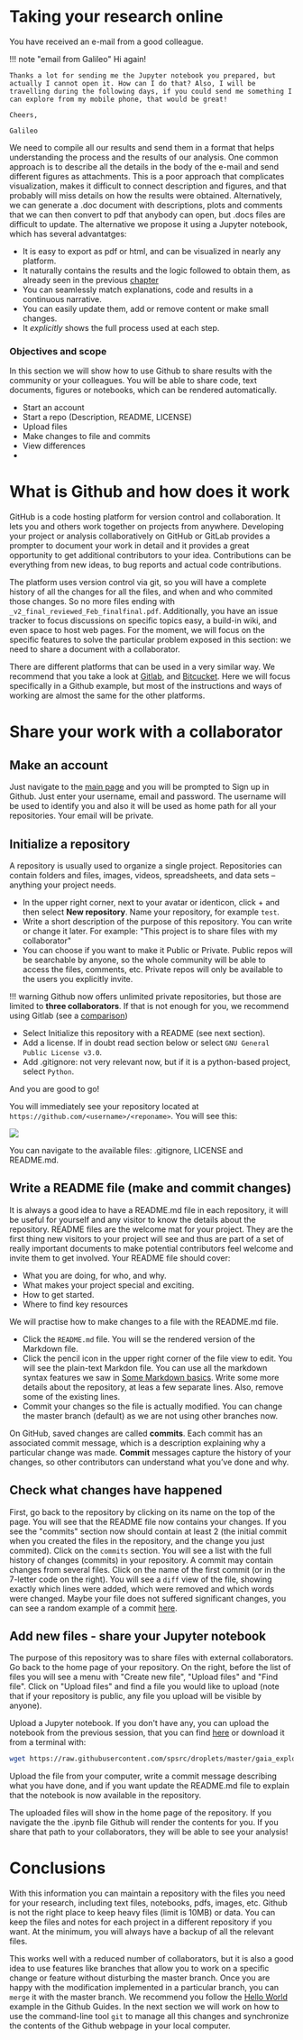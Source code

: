 # Taking your research online

You have received an e-mail from a good colleague.


!!! note "email from Galileo"
    Hi again!

    Thanks a lot for sending me the Jupyter notebook you prepared, but actually I cannot open it. How can I do that? Also, I will be travelling during the following days, if you could send me something I can explore from my mobile phone, that would be great!

    Cheers,

    Galileo    


We need to compile all our results and send them in a format that helps
understanding the process and the results of our analysis. One common approach
is to describe all the details in the body of the e-mail and send different
figures as attachments. This is a poor approach that complicates visualization,
makes it difficult to connect description and figures, and that probably will
miss details on how the results were obtained. Alternatively, we can generate a
.doc document with descriptions, plots and comments that we can then convert to
pdf that anybody can open, but .docs files are difficult to update.  The
alternative we propose it using a Jupyter notebook, which has several
advantatges:

- It is easy to export as pdf or html, and can be visualized in nearly any platform.
- It naturally contains the results and the logic followed to obtain them, as already seen in the previous [chapter](docs/jupyter)
- You can seamlessly match explanations, code and results in a continuous narrative.
- You can easily update them, add or remove content or make small changes.
- It *explicitly* shows the full process used at each step.

<h3>Objectives and scope</h3>

In this section we will show how to use Github to share results with the community or your colleagues. You will be able to share code, text documents, figures or notebooks, which can be rendered automatically.


- Start an account
- Start a repo (Description, README, LICENSE)
- Upload files
- Make changes to file and commits
- View differences
- 


# What is Github and how does it work

GitHub is a code hosting platform for version control and collaboration. It
lets you and others work together on projects from anywhere. Developing your
project or analysis collaboratively on GitHub or GitLab provides a prompter to
document your work in detail and it provides a great opportunity to get
additional contributors to your idea. Contributions can be everything from new
ideas, to bug reports and actual code contributions.

The platform uses version control via git, so you will have a complete history
of all the changes for all the files, and when and who commited those changes.
So no more files ending with `_v2_final_reviewed_Feb_finalfinal.pdf`.
Additionally, you have an issue tracker to focus discussions on specific topics
easy, a build-in wiki, and even space to host web pages. For the moment, we
will focus on the specific features to solve the particular problem exposed in
this section: we need to share a document with a collaborator.

There are different platforms that can be used in a very similar way. We
recommend that you take a look at [Gitlab](https://about.gitlab.com/), and
[Bitcucket](https://bitbucket.org/product/). Here we will focus specifically in
a Github example, but most of the instructions and ways of working are almost
the same for the other platforms.


# Share your work with a collaborator

## Make an account

Just navigate to the [main page](https://github.com/) and you will be prompted
to Sign up in Github. Just enter your username, email and password. The
username will be used to identify you and also it will be used as home path for
all your repositories. Your email will be private. 

## Initialize a repository

A repository is usually used to organize a single project. Repositories can contain folders and files, images, videos, spreadsheets, and data sets – anything your project needs. 

- In the upper right corner, next to your avatar or identicon, click + and then select **New repository**. Name your repository, for example `test`.
- Write a short description of the purpose of this repository. You can write or change it later. For example: "This project is to share files with my collaborator"
- You can choose if you want to make it Public or Private. Public repos will be searchable by anyone, so the whole community will be able to access the files, comments, etc. Private repos will only be available to the users you explicitly invite.

!!! warning
    Github now offers unlimited private repositories, but those are limited to **three collaborators**. If that is not enough for you, we recommend using Gitlab (see a [comparison](https://about.gitlab.com/blog/2019/01/07/github-offering-free-private-repos-for-up-to-three-collaborators/))

- Select Initialize this repository with a README (see next section).
- Add a license. If in doubt read section below or select `GNU General Public License v3.0`.
- Add .gitignore: not very relevant now, but if it is a python-based project, select `Python`.

And you are good to go!

You will immediately see your repository located at `https://github.com/<username>/<reponame>`. You will see this:

![](images/github_new_repo.png)

You can navigate to the available files: .gitignore, LICENSE and README.md.


## Write a README file (make and commit changes)

It is always a good idea to have a README.md file in each repository, it will be useful for yourself and any visitor to know the details about the repository. README files are the welcome mat for your project. They are the first thing new visitors to your project will see and thus are part of a set of really important documents to make potential contributors feel welcome and invite them to get involved. Your README file should cover:

 - What you are doing, for who, and why.
 - What makes your project special and exciting.
 - How to get started.
 - Where to find key resources

We will practise how to make changes to a file with the README.md file.

- Click the ```README.md``` file. You will se the rendered version of the Markdown file.
- Click the pencil icon in the upper right corner of the file view to edit. You will see the plain-text Markdon file. You can use all the markdown syntax features we saw in [Some Markdown basics](jupyter.md#some-markdown-basics). Write some more details about the repository, at leas a few separate lines. Also, remove some of the existing lines.
- Commit your changes so the file is actually modified. You can change the master branch (default) as we are not using other branches now.

On GitHub, saved changes are called **commits**. Each commit has an associated commit message, which is a description explaining why a particular change was made. **Commit** messages capture the history of your changes, so other contributors can understand what you’ve done and why.

## Check what changes have happened

First, go back to the repository by clicking on its name on the top of the
page. You will see that the README file now contains your changes. If you see
the "commits" section now should contain at least 2 (the initial commit when
you created the files in the repository, and the change you just commited).
Click on the `commits` section. You will see a list with the full history of
changes (commits) in your repository. A commit may contain changes from several
files. Click on the name of the first commit (or in the 7-letter code on the
right). You will see a `diff` view of the file, showing exactly which lines
were added, which were removed and which words were changed. Maybe your file
does not suffered significant changes, you can see a random example of a commit
[here](https://github.com/numpy/numpy/commit/ca1b13224ba397ac3f77f48c899e2adcea1de5db).

## Add new files - share your Jupyter notebook

The purpose of this repository was to share files with external collaborators.
Go back to the home page of your repository. On the right, before the list of
files you will see a menu with "Create new file", "Upload files" and "Find
file". Click on "Upload files" and find a file you would like to upload (note
that if your repository is public, any file you upload will be visible by
anyone).

Upload a Jupyter notebook. If you don't have any, you can upload the notebook
from the previous session, that you can find
[here](https://raw.githubusercontent.com/spsrc/droplets/master/gaia_exploratory/jupyter_exploratory.ipynb) or download it from a terminal with:

```bash
wget https://raw.githubusercontent.com/spsrc/droplets/master/gaia_exploratory/jupyter_exploratory.ipynb
```

Upload the file from your computer, write a commit message describing what you have done, and if you want update the README.md file to explain that the notebook is now available in the repository.

The uploaded files will show in the home page of the repository. If you navigate the the .ipynb file Github will render the contents for you. If you share that path to your collaborators, they will be able to see your analysis!

# Conclusions

With this information you can maintain a repository with the files you need for your research, including text files, notebooks, pdfs, images, etc. Github is not the right place to keep heavy files (limit is 10MB) or data. You can keep the files and notes for each project in a different repository if you want. At the minimum, you will always have a backup of all the relevant files.

This works well with a reduced number of collaborators, but it is also a good idea to use features like branches that allow you to work on a specific change or feature without disturbing the master branch. Once you are happy with the modification implemented in a particular branch, you can `merge` it with the master branch. We recommend you follow the [Hello World](https://guides.github.com/activities/hello-world/) example in the Github Guides. In the next section we will work on how to use the command-line tool `git` to manage all this changes and synchronize the contents of the Github webpage in your local computer.


